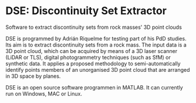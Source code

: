 # DSE: Discontinuity Set Extractor
Software to extract discontinuity sets from rock masses' 3D point clouds

DSE is programmed by Adrián Riquelme for testing part of his PdD studies. Its aim is to extract discontinuity sets from a rock mass. The input data is a 3D point cloud, which can be acquired by means of a 3D laser scanner (LiDAR or TLS), digital photogrammetry techniques (such as SfM) or synthetic data. It applies a proposed methodology to semi-automatically identify points members of an unorganised 3D point cloud that are arranged in 3D space by planes. 

DSE is an open source software programmen in MATLAB. It can currently run on Windows, MAC or Linux.

